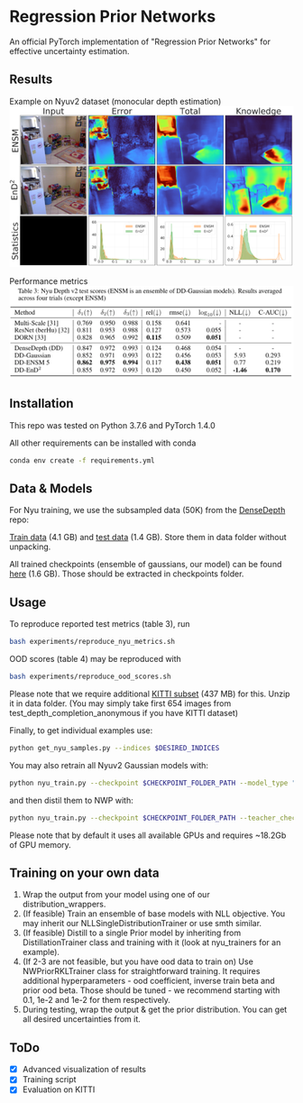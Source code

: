 # Regression Prior Networks
An official PyTorch implementation of "Regression Prior Networks" for effective uncertainty estimation.

## Results
Example on Nyuv2 dataset (monocular depth estimation)
![result1](plots/example_nyu_630.png)

Performance metrics
![result2](plots/performance-metrics.png)

## Installation
This repo was tested on Python 3.7.6 and PyTorch 1.4.0

All other requirements can be installed with conda
```bash
conda env create -f requirements.yml
```

## Data & Models

For Nyu training, we use the subsampled data (50K) from the [DenseDepth](https://github.com/ialhashim/DenseDepth) repo:

[Train data](https://tinyurl.com/nyu-data-zip) (4.1 GB) and [test data](https://s3-eu-west-1.amazonaws.com/densedepth/nyu_test.zip) (1.4 GB). Store them in data folder without unpacking.

All trained checkpoints (ensemble of gaussians, our model) can be found [here](https://drive.google.com/drive/folders/1jL-g3yALvhilkNFlP6_ahtb7PY6XqxIW?usp=sharing) (1.6 GB). Those should be extracted in checkpoints folder.

## Usage

To reproduce reported test metrics (table 3), run

```bash
bash experiments/reproduce_nyu_metrics.sh
```

OOD scores (table 4) may be reproduced with

```bash
bash experiments/reproduce_ood_scores.sh
```

Please note that we require additional [KITTI subset](https://drive.google.com/file/d/1kOLGi498371eLHJlu_NWe9o3NQ49kJUU/view?usp=sharing) (437 MB) for this. Unzip it in data folder.
(You may simply take first 654 images from test_depth_completion_anonymous if you have KITTI dataset)

Finally, to get individual examples use:

```bash
python get_nyu_samples.py --indices $DESIRED_INDICES
```

You may also retrain all Nyuv2 Gaussian models with:

```bash
python nyu_train.py --checkpoint $CHECKPOINT_FOLDER_PATH --model_type "gaussian"
```

and then distil them to NWP with:

```bash
python nyu_train.py --checkpoint $CHECKPOINT_FOLDER_PATH --teacher_checkpoints $PATHS_TO_TEACHERS --model_type "nw_prior"
```

Please note that by default it uses all available GPUs and requires ~18.2Gb of GPU memory.

## Training on your own data

1. Wrap the output from your model using one of our distribution_wrappers.
2. (If feasible) Train an ensemble of base models with NLL objective. You may inherit our NLLSingleDistributionTrainer or use smth similar.
3. (If feasible) Distill to a single Prior model by inheriting from DistillationTrainer class and training with it (look at nyu_trainers for an example).
4. (If 2-3 are not feasible, but you have ood data to train on) Use NWPriorRKLTrainer class for straightforward training. It requires additional hyperparameters - ood coefficient, inverse train beta and prior ood beta. Those should be tuned - we recommend starting with 0.1, 1e-2 and 1e-2 for them respectively.
5. During testing, wrap the output & get the prior distribution. You can get all desired uncertainties from it.

## ToDo

- [x] Advanced visualization of results
- [x] Training script
- [x] Evaluation on KITTI
